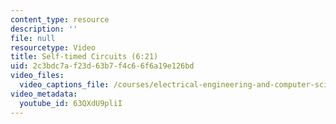 ```yaml
---
content_type: resource
description: ''
file: null
resourcetype: Video
title: Self-timed Circuits (6:21)
uid: 2c3bdc7a-f23d-63b7-f4c6-6f6a19e126bd
video_files:
  video_captions_file: /courses/electrical-engineering-and-computer-science/6-004-computation-structures-spring-2017/c7/c7s2/c7s2v5/self-timed-circuits-6-21-/63QXdU9pliI.vtt
video_metadata:
  youtube_id: 63QXdU9pliI
---
```

